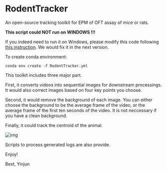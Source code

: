 # RodentTracker
An open-source tracking toolkit for EPM of OFT assay of mice or rats. 

**This script could NOT run on WINDOWS !!!**

If you indeed need to run it on Windows, please modify this code following [this instruction](https://pytorch.org/docs/stable/notes/windows.html#usage-multiprocessing). We would fix it in the next version.

To create conda environment:
```
conda env create -f RodentTracker.yml 
```
This toolkit includes three major part.

First, it converts videos into sequential images for downstream processings. It would also correct images based on four key points you choose.

Second, it would remove the background of each image. You can either choose the background to be the average frame of the video, or the average frame of the first ten seconds of the video. It is not neccessary if you have a clean background.

Finally, it could track the centroid of the animal.

![img](https://github.com/EBGU/RodentTracker/blob/main/sample.gif)

Scripts to process generated logs are also provide.

Enjoy!

Best,
Yinjun
